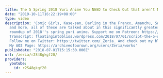 ```yaml
---
title: The 5 Spring 2018 Yuri Anime You NEED to Check Out that aren't NTR
date: "2019-10-11T16:22:19+08:00"
type: video
description: 'Comic Girls, Kase-san, Darling in the Franxx, Amanchu, Sword Art Online,
  and more, all of these are talked about in this significantly greater than 5 show
  roundup of 2018''s spring yuri anime. Support me on Patreon: https://www.patreon.com/Zeria
  Transcript: floatingintobliss.wordpress.com/2018/07/01/script-the-5-spring-2018-yuri-anime-you-need-to-check-out/
  Follow me on Twitter: https://twitter.com/_Zeria_ And check out my blog: https://floatingintobliss.wordpress.com/
  My AO3 Page: https://archiveofourown.org/users/Zeria/works'
publishdate: "2018-07-01T15:15:30.000Z"
url: /zeria/r2S48gkgf20/
providers:
  youtube:
    id: r2S48gkgf20
---
```

